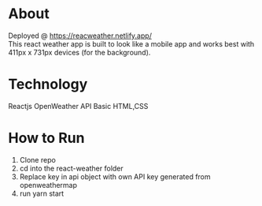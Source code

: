 # About
Deployed @ https://reacweather.netlify.app/
<br>
This react weather app is built to look like a mobile app and works best with 411px x 731px devices (for the background).
<br>
# Technology
Reactjs
OpenWeather API
Basic HTML,CSS
<br>
# How to Run
1. Clone repo
2. cd into the react-weather folder
3. Replace key in api object with own API key generated from openweathermap
4. run yarn start
